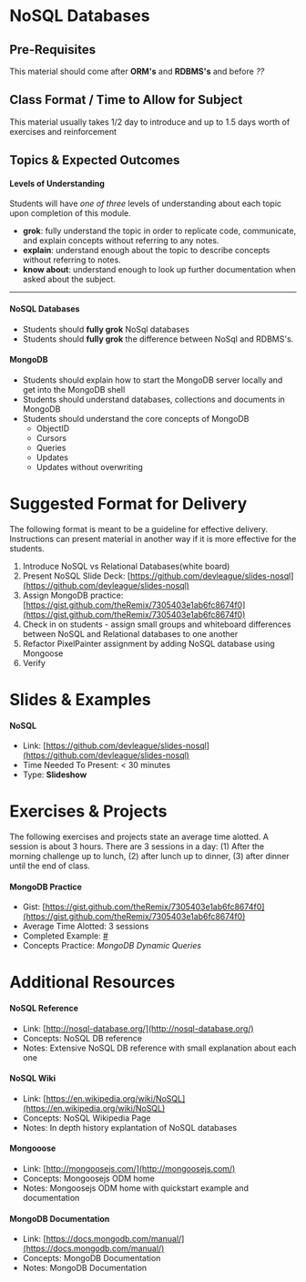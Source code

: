 # NoSQL Databases

## Pre-Requisites
This material should come after **ORM's** and **RDBMS's** and before  *??*

## Class Format / Time to Allow for Subject
This material usually takes 1/2 day to introduce and up to 1.5 days worth of exercises and reinforcement

## Topics & Expected Outcomes

#### Levels of Understanding
Students will have *one of three* levels of understanding about each topic upon completion of this module.  
- **grok**: fully understand the topic in order to replicate code, communicate, and explain concepts without referring to any notes.  
- **explain**: understand enough about the topic to describe concepts without referring to notes.  
- **know about**: understand enough to look up further documentation when asked about the subject.

---  

#### NoSQL Databases
- Students should **fully grok** NoSql databases
- Students should **fully grok** the difference between NoSql and RDBMS's.

#### MongoDB
- Students should explain how to start the MongoDB server locally and get into the MongoDB shell
- Students should understand databases, collections and documents in MongoDB
- Students should understand the core concepts of MongoDB
    - ObjectID
    - Cursors
    - Queries
    - Updates
    - Updates without overwriting

# Suggested Format for Delivery
The following format is meant to be a guideline for effective delivery. Instructions can present material in another way if it is more effective for the students.

1. Introduce NoSQL vs Relational Databases(white board)
1. Present NoSQL Slide Deck: [https://github.com/devleague/slides-nosql](https://github.com/devleague/slides-nosql)
1. Assign MongoDB practice: [https://gist.github.com/theRemix/7305403e1ab6fc8674f0](https://gist.github.com/theRemix/7305403e1ab6fc8674f0)
1. Check in on students - assign small groups and whiteboard differences between NoSQL and Relational databases to one another
1. Refactor PixelPainter assignment by adding NoSQL database using Mongoose
1. Verify

# Slides & Examples

#### NoSQL
- Link: [https://github.com/devleague/slides-nosql](https://github.com/devleague/slides-nosql)
- Time Needed To Present: < 30 minutes
- Type: **Slideshow**

# Exercises & Projects
The following exercises and projects state an average time alotted. A session is about 3 hours. There are 3 sessions in a day: (1) After the morning challenge up to lunch, (2) after lunch up to dinner, (3) after dinner until the end of class.

#### MongoDB Practice
- Gist: [https://gist.github.com/theRemix/7305403e1ab6fc8674f0](https://gist.github.com/theRemix/7305403e1ab6fc8674f0)
- Average Time Alotted: 3 sessions
- Completed Example: [#](http://google.com)
- Concepts Practice: *MongoDB Dynamic Queries* 

# Additional Resources

#### NoSQL Reference
- Link: [http://nosql-database.org/](http://nosql-database.org/)
- Concepts: NoSQL DB reference
- Notes: Extensive NoSQL DB reference with small explanation about each one

#### NoSQL Wiki
- Link: [https://en.wikipedia.org/wiki/NoSQL](https://en.wikipedia.org/wiki/NoSQL)
- Concepts: NoSQL Wikipedia Page
- Notes: In depth history explantation of NoSQL databases

#### Mongooose
- Link: [http://mongoosejs.com/](http://mongoosejs.com/)
- Concepts: Mongoosejs ODM home
- Notes: Mongoosejs ODM home with quickstart example and documentation

#### MongoDB Documentation
- Link: [https://docs.mongodb.com/manual/](https://docs.mongodb.com/manual/)
- Concepts: MongoDB Documentation
- Notes: MongoDB Documentation
